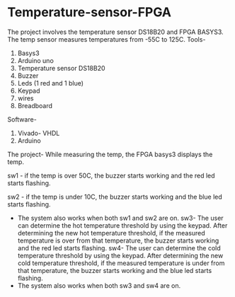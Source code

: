 # Temperature-sensor-FPGA
The project involves the temperature sensor DS18B20 and FPGA BASYS3.
The temp sensor measures temperatures from -55C to 125C.
Tools-
1. Basys3
2. Arduino uno
3. Temperature sensor DS18B20
4. Buzzer
5. Leds (1 red and 1 blue)
6. Keypad
7. wires
8. Breadboard

Software-
1. Vivado- VHDL
2. Arduino
   
The project-
   While measuring the temp, the FPGA basys3 displays the temp.

sw1 - if the temp is over 50C, the buzzer starts working and the red led starts flashing.

sw2 - if the temp is under 10C, the buzzer starts working and the blue led starts flashing.
   * The system also works when both sw1 and sw2 are on.
sw3- The user can determine the hot temperature threshold by using the keypad.
  After determining the new hot temperature threshold, if the measured temperature is over from that temperature, the buzzer starts working and the red led starts flashing.
sw4- The user can determine the cold temperature threshold by using the keypad.
  After determining the new cold temperature threshold, if the measured temperature is under from that temperature, the buzzer starts working and the blue led starts flashing.
 * The system also works when both sw3 and sw4 are on.
